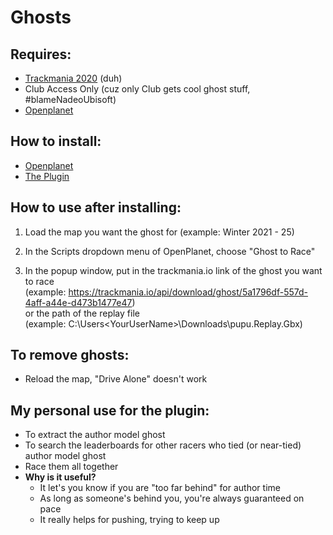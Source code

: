 # Ghosts

## Requires:
  * [Trackmania 2020](https://www.trackmania.com/) (duh)
  * Club Access Only (cuz only Club gets cool ghost stuff, #blameNadeoUbisoft)
  * [Openplanet](https://openplanet.nl)

## How to install:
  * [Openplanet](https://openplanet.nl/tutorials/installation)
  * [The Plugin](https://openplanet.nl/tutorials/installing-plugins)

## How to use after installing:
  1. Load the map you want the ghost for
  (example: Winter 2021 - 25)

  2. In the Scripts dropdown menu of OpenPlanet, choose "Ghost to Race"  

  3. In the popup window, put in the trackmania.io link of the ghost you want to race  
  (example: <https://trackmania.io/api/download/ghost/5a1796df-557d-4aff-a44e-d473b1477e47>)  
  or the path of the replay file  
  (example: C:\Users\<YourUserName>\Downloads\pupu.Replay.Gbx)

## To remove ghosts:
  * Reload the map, "Drive Alone" doesn't work

## My personal use for the plugin:
  * To extract the author model ghost
  * To search the leaderboards for other racers who tied (or near-tied) author model ghost
  * Race them all together
  * **Why is it useful?**
    * It let's you know if you are "too far behind" for author time
    * As long as someone's behind you, you're always guaranteed on pace
    * It really helps for pushing, trying to keep up
